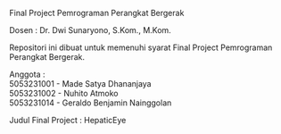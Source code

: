 Final Project Pemrograman Perangkat Bergerak

Dosen : Dr. Dwi Sunaryono, S.Kom., M.Kom.

Repositori ini dibuat untuk memenuhi syarat Final Project Pemrograman Perangkat Bergerak.

Anggota : <br/>
5053231001 - Made Satya Dhananjaya <br/>
5053231002 - Nuhito Atmoko <br/>
5053231014 - Geraldo Benjamin Nainggolan <br/>

Judul Final Project : HepaticEye <br/>
